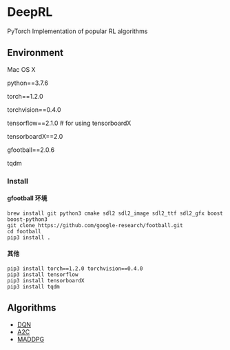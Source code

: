 # DeepRL
PyTorch Implementation of popular RL algorithms

## Environment

Mac OS X 

python==3.7.6

torch==1.2.0

torchvision==0.4.0

tensorflow==2.1.0 # for using tensorboardX

tensorboardX==2.0

gfootball==2.0.6

tqdm

### Install

#### gfootball 环境
```
brew install git python3 cmake sdl2 sdl2_image sdl2_ttf sdl2_gfx boost boost-python3
git clone https://github.com/google-research/football.git
cd football
pip3 install .
```

#### 其他
```
pip3 install torch==1.2.0 torchvision==0.4.0
pip3 install tensorflow
pip3 install tensorboardX
pip3 install tqdm
```
## Algorithms
+ [DQN](https://github.com/ssxy00/DeepRL/tree/master/DQN)
+ [A2C](https://github.com/ssxy00/DeepRL/tree/master/A2C)
+ [MADDPG](https://github.com/ssxy00/DeepRL/tree/master/MADDPG)




